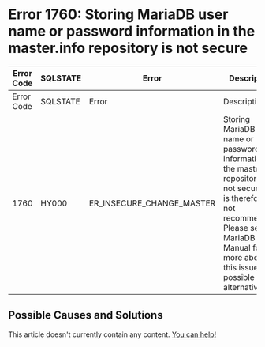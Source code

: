 
# Error 1760: Storing MariaDB user name or password information in the master.info repository is not secure


| Error Code | SQLSTATE | Error | Description |
| --- | --- | --- | --- |
| Error Code | SQLSTATE | Error | Description |
| 1760 | HY000 | ER_INSECURE_CHANGE_MASTER | Storing MariaDB user name or password information in the master.info repository is not secure and is therefore not recommended. Please see the MariaDB Manual for more about this issue and possible alternatives |




## Possible Causes and Solutions


This article doesn't currently contain any content. [You can help!](/en/writing-and-editing-knowledge-base-articles/)


